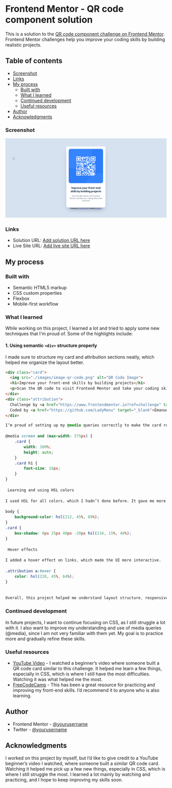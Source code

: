 # Frontend Mentor - QR code component solution

This is a solution to the [QR code component challenge on Frontend Mentor](https://www.frontendmentor.io/challenges/qr-code-component-iux_sIO_H). Frontend Mentor challenges help you improve your coding skills by building realistic projects. 

## Table of contents

  - [Screenshot](#screenshot)
  - [Links](#links)
- [My process](#my-process)
  - [Built with](#built-with)
  - [What I learned](#what-i-learned)
  - [Continued development](#continued-development)
  - [Useful resources](#useful-resources)
- [Author](#author)
- [Acknowledgments](#acknowledgments)


### Screenshot

![](./images/screenshot.png)


### Links

- Solution URL: [Add solution URL here](https://your-solution-url.com)
- Live Site URL: [Add live site URL here](https://your-live-site-url.com)

## My process

### Built with

- Semantic HTML5 markup
- CSS custom properties
- Flexbox
- Mobile-first workflow

### What I learned

While working on this project, I learned a lot and tried to apply some new techniques that I'm proud of. Some of the highlights include:

#### 1. Using semantic `<div>` structure properly
I made sure to structure my card and attribution sections neatly, which helped me organize the layout better.  

```html
<div class="card">
  <img src="./images/image-qr-code.png" alt="QR Code Image">
  <h1>Improve your front-end skills by building projects</h1>
  <p>Scan the QR code to visit Frontend Mentor and take your coding skills to the next level</p>
</div>
<div class="attribution">
  Challenge by <a href="https://www.frontendmentor.io?ref=challenge" target="_blank">Frontend Mentor</a>. 
  Coded by <a href="https://github.com/LadyManu" target="_blank">Emanuelly</a>.
</div>
```
```css
I’m proud of setting up my @media queries correctly to make the card responsive on different screen sizes, something I hadn’t done before.

@media screen and (max-width: 375px) {
    .card {
        width: 100%;
        height: auto;
    }
    .card h1 {
        font-size: 18px;
    }
}

 Learning and using HSL colors

I used HSL for all colors, which I hadn’t done before. It gave me more flexibility to adjust colors easily.

body {
    background-color: hsl(212, 45%, 89%);
}
.card {
    box-shadow: 0px 25px 40px -20px hsl(216, 15%, 48%);
}

 Hover effects

I added a hover effect on links, which made the UI more interactive.

.attribution a:hover {
    color: hsl(228, 45%, 64%);
}


Overall, this project helped me understand layout structure, responsive design, and color handling in CSS better. I’m especially proud of the way I implemented the card layout and media queries!
```




### Continued development

In future projects, I want to continue focusing on CSS, as I still struggle a lot with it. I also want to improve my understanding and use of media queries (@media), since I am not very familiar with them yet. My goal is to practice more and gradually refine these skills.
### Useful resources

- [YouTube Video](https://www.youtube.com/) - I watched a beginner’s video where someone built a QR code card similar to this challenge. It helped me learn a few things, especially in CSS, which is where I still have the most difficulties. Watching it was what helped me the most.
- [FreeCodeCamp](https://www.freecodecamp.org/) - This has been a great resource for practicing and improving my front-end skills. I’d recommend it to anyone who is also learning.



## Author

- Frontend Mentor - [@yourusername](https://www.frontendmentor.io/profile/yourusername)
- Twitter - [@yourusername](https://www.twitter.com/yourusername)


## Acknowledgments

I worked on this project by myself, but I’d like to give credit to a YouTube beginner’s video I watched, where someone built a similar QR code card. Watching it helped me pick up a few new things, especially in CSS, which is where I still struggle the most. I learned a lot mainly by watching and practicing, and I hope to keep improving my skills soon.

